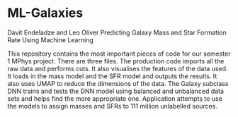 # ML-Galaxies
Davit Endeladze and Leo Oliver
Predicting Galaxy Mass and Star Formation Rate Using Machine Learning

This repository contains the most important pieces of code for our semester 1 MPhys project. There are three files.
The production code imports all the raw data and performs cuts. It also visualises the features of the data used. It loads in the mass model and the SFR model and outputs the results. It also uses UMAP to reduce the dimensions of the data.
The Galaxy subclass DNN trains and tests the DNN model using balanced and unbalanced data sets and helps find the more appropriate one.
Application attempts to use the models to assign masses and SFRs to 111 million unlabelled sources.
